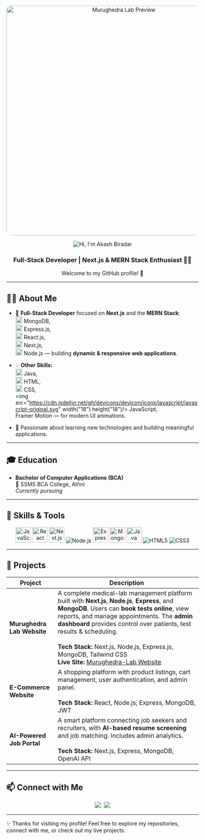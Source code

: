 <div align="center">
  <img src="https://raw.githubusercontent.com/yourusername/yourrepo/main/preview.png" alt="Murughedra Lab Preview" width="600" style="border-radius:12px;" />
</div>

<p align="center">
  <img src="https://img.shields.io/badge/Hi-I'm%20Akash%20Biradar-blue?style=for-the-badge&logo=github" alt="Hi, I'm Akash Biradar"/>
</p>

<h3 align="center">Full-Stack Developer | Next.js & MERN Stack Enthusiast 👨‍💻</h3>

<p align="center">Welcome to my GitHub profile! 🚀</p>

---

## 👨‍💻 About Me

- 🚀 **Full-Stack Developer** focused on **Next.js** and the **MERN Stack**:  
  <img src="https://cdn.jsdelivr.net/gh/devicons/devicon/icons/mongodb/mongodb-original.svg" width="18" height="18"/> MongoDB,  
  <img src="https://cdn.jsdelivr.net/gh/devicons/devicon/icons/express/express-original.svg" width="18" height="18"/> Express.js,  
  <img src="https://cdn.jsdelivr.net/gh/devicons/devicon/icons/react/react-original.svg" width="18" height="18"/> React.js,  
  <img src="https://cdn.jsdelivr.net/gh/devicons/devicon/icons/nextjs/nextjs-original.svg" width="18" height="18"/> Next.js,  
  <img src="https://cdn.jsdelivr.net/gh/devicons/devicon/icons/nodejs/nodejs-original.svg" width="18" height="18"/> Node.js — building **dynamic & responsive web applications**.

- 💡 **Other Skills:**  
  <img src="https://cdn.jsdelivr.net/gh/devicons/devicon/icons/java/java-original.svg" width="18" height="18"/> Java,  
  <img src="https://cdn.jsdelivr.net/gh/devicons/devicon/icons/html5/html5-original.svg" width="18" height="18"/> HTML,  
  <img src="https://cdn.jsdelivr.net/gh/devicons/devicon/icons/css3/css3-original.svg" width="18" height="18"/> CSS,  
  <img src="https://cdn.jsdelivr.net/gh/devicons/devicon/icons/javascript/javascript-original.svg" width("18") height("18")/> JavaScript,  
  Framer Motion — for modern UI animations.

- 🌱 Passionate about learning new technologies and building meaningful applications.

---

## 🎓 Education

- **Bachelor of Computer Applications (BCA)**  
  📍 SSMS BCA College, Athni  
  *Currently pursuing*

---

## 🌟 Skills & Tools

<p align="center">
  <img src="https://cdn.jsdelivr.net/gh/devicons/devicon/icons/javascript/javascript-original.svg" alt="JavaScript" width="40" height="40"/>
  <img src="https://cdn.jsdelivr.net/gh/devicons/devicon/icons/react/react-original.svg" alt="React" width="40" height="40"/>
  <img src="https://cdn.jsdelivr.net/gh/devicons/devicon/icons/nextjs/nextjs-original.svg" alt="Next.js" width="40" height="40"/>
  <img src="https://cdn.jsdelivr.net/gh/devicons/devicon/icons/nodejs/nodejs-original.svg" alt="Node.js" width("40") height("40")/>
  <img src="https://cdn.jsdelivr.net/gh/devicons/devicon/icons/express/express-original.svg" alt="Express.js" width="40" height="40"/>
  <img src="https://cdn.jsdelivr.net/gh/devicons/devicon/icons/mongodb/mongodb-original.svg" alt="MongoDB" width="40" height="40"/>
  <img src="https://cdn.jsdelivr.net/gh/devicons/devicon/icons/java/java-original.svg" alt="Java" width="40" height("40")/>
  <img src="https://cdn.jsdelivr.net/gh/devicons/devicon/icons/html5/html5-original.svg" alt="HTML5" width("40") height("40")/>
  <img src="https://cdn.jsdelivr.net/gh/devicons/devicon/icons/css3/css3-original.svg" alt="CSS3" width("40") height("40")/>
</p>

---

## 🚀 Projects

| Project | Description |
|---|---|
| **Murughedra Lab Website** | A complete medical-lab management platform built with **Next.js**, **Node.js**, **Express**, and **MongoDB**. Users can **book tests online**, view reports, and manage appointments. The **admin dashboard** provides control over patients, test results & scheduling. <br><br>**Tech Stack:** Next.js, Node.js, Express.js, MongoDB, Tailwind CSS <br>**Live Site:** [Murughedra-Lab Website](https://m-lab-next-js-web.vercel.app) |
| **E-Commerce Website** | A shopping platform with product listings, cart management, user authentication, and admin panel. <br><br>**Tech Stack:** React, Node.js, Express, MongoDB, JWT |
| **AI-Powered Job Portal** | A smart platform connecting job seekers and recruiters, with **AI-based resume screening** and job matching. Includes admin analytics. <br><br>**Tech Stack:** Next.js, Express, MongoDB, OpenAI API |

---

## 📫 Connect with Me

<p align="center">
  <a href="https://linkedin.com/in/akashbiradar"><img src="https://img.shields.io/badge/LinkedIn-blue?style=for-the-badge&logo=linkedin&logoColor=white"/></a>
  <a href="mailto:akashbiradar@example.com"><img src("https://img.shields.io/badge/Gmail-D14836?style=for-the-badge&logo=gmail&logoColor=white") /></a>
  <a href("https://twitter.com/akashbiradar")><img src="https://img.shields.io/badge/Twitter-1DA1F2?style=for-the-badge&logo=twitter&logoColor=white" /></a>
</p>

---

✨ Thanks for visiting my profile! Feel free to explore my repositories, connect with me, or check out my live projects.

